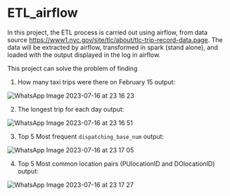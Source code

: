 # ETL_airflow

In this project, the ETL process is carried out using airflow, from data source https://www1.nyc.gov/site/tlc/about/tlc-trip-record-data.page. The data will be extracted by airflow, transformed in spark (stand alone), and loaded with the output displayed in the log in airflow.

This project can solve the problem of finding
1. How many taxi trips were there on February 15
output:

![WhatsApp Image 2023-07-16 at 23 16 23](https://github.com/alwifhrz/ETL_airflow/assets/105298857/fd73dda3-6472-4d2b-8266-a5c55962d853)

2. The longest trip for each day
output:

![WhatsApp Image 2023-07-16 at 23 16 51](https://github.com/alwifhrz/ETL_airflow/assets/105298857/c480259c-37cc-433f-8445-2472910ad18a)

3. Top 5 Most frequent `dispatching_base_num`
output:

![WhatsApp Image 2023-07-16 at 23 17 05](https://github.com/alwifhrz/ETL_airflow/assets/105298857/822e8760-0ec2-4dfa-9b56-9a196dad6272)

4. Top 5 Most common location pairs (PUlocationID and DOlocationID)
output:

![WhatsApp Image 2023-07-16 at 23 17 27](https://github.com/alwifhrz/ETL_airflow/assets/105298857/6a01391f-af42-4a9f-8e9c-fe373a1d4ee5)

